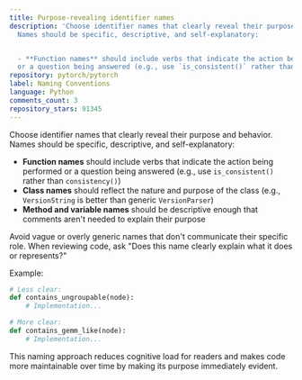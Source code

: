 ```yaml
---
title: Purpose-revealing identifier names
description: 'Choose identifier names that clearly reveal their purpose and behavior.
  Names should be specific, descriptive, and self-explanatory:


  - **Function names** should include verbs that indicate the action being performed
  or a question being answered (e.g., use `is_consistent()` rather than `consistency()`)'
repository: pytorch/pytorch
label: Naming Conventions
language: Python
comments_count: 3
repository_stars: 91345
---
```


Choose identifier names that clearly reveal their purpose and behavior. Names should be specific, descriptive, and self-explanatory:

- **Function names** should include verbs that indicate the action being performed or a question being answered (e.g., use `is_consistent()` rather than `consistency()`)
- **Class names** should reflect the nature and purpose of the class (e.g., `VersionString` is better than generic `VersionParser`)
- **Method and variable names** should be descriptive enough that comments aren't needed to explain their purpose

Avoid vague or overly generic names that don't communicate their specific role. When reviewing code, ask "Does this name clearly explain what it does or represents?"

Example:
```python
# Less clear:
def contains_ungroupable(node):
    # Implementation...

# More clear:
def contains_gemm_like(node):
    # Implementation...
```

This naming approach reduces cognitive load for readers and makes code more maintainable over time by making its purpose immediately evident.